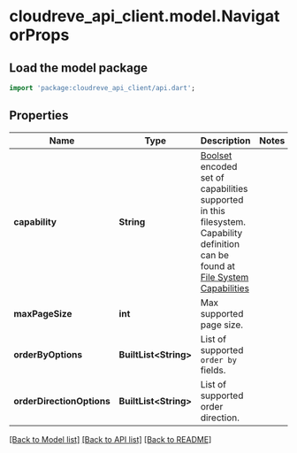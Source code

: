 # cloudreve_api_client.model.NavigatorProps

## Load the model package
```dart
import 'package:cloudreve_api_client/api.dart';
```

## Properties
Name | Type | Description | Notes
------------ | ------------- | ------------- | -------------
**capability** | **String** | [Boolset](https://docs.cloudreve.org/api/boolset) encoded set of capabilities supported in this filesystem. Capability definition can be found at [File System Capabilities](https://docs.cloudreve.org/api/boolset#file-system-capability) | 
**maxPageSize** | **int** | Max supported page size. | 
**orderByOptions** | **BuiltList&lt;String&gt;** | List of supported `order by` fields. | 
**orderDirectionOptions** | **BuiltList&lt;String&gt;** | List of supported order direction. | 

[[Back to Model list]](../README.md#documentation-for-models) [[Back to API list]](../README.md#documentation-for-api-endpoints) [[Back to README]](../README.md)



